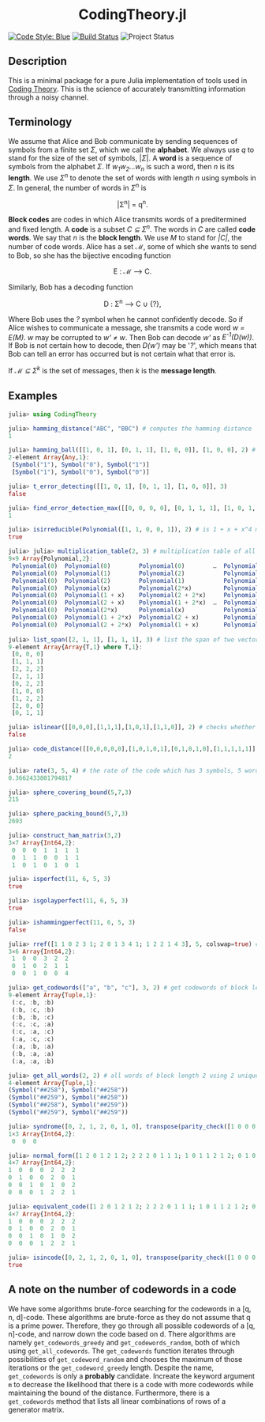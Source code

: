 <h1 align="center">
    CodingTheory.jl
</h1>

[![Code Style: Blue][code-style-img]][code-style-url] [![Build Status](https://travis-ci.com/jakewilliami/CodingTheory.jl.svg?branch=master)](https://travis-ci.com/jakewilliami/CodingTheory.jl) ![Project Status](https://img.shields.io/badge/status-maturing-green)

## Description
This is a minimal package for a pure Julia implementation of tools used in [Coding Theory](https://en.wikipedia.org/wiki/Coding_theory).  This is the science of accurately transmitting information through a noisy channel.

## Terminology
We assume that Alice and Bob communicate by sending sequences of symbols from a finite set *&Sigma;*, which we call the **alphabet**.  We always use *q* to stand for the size of the set of symbols, |*&Sigma;*|.  A **word** is a sequence of symbols from the alphabet *&Sigma;*.  If *w<sub>1</sub>w<sub>2</sub>...w<sub>n</sub>* is such a word, then *n* is its **length**.  We use *&Sigma;<sup>n</sup>* to denote the set of words with length *n* using symbols in *&Sigma;*.  In general, the number of words in *&Sigma;<sup>n</sup>* is
<p align="center">
    |&Sigma;<sup>n</sup>| = q<sup>n</sup>.
</p>

**Block codes** are codes in which Alice transmits words of a preditermined and fixed length.  A **code** is a subset *C &SubsetEqual; &Sigma;<sup>n</sup>*.  The words in *C* are called **code words**.  We say that *n* is the **block length**.  We use *M* to stand for *|C|*, the number of code words.  Alice has a set *&Mellintrf;*, some of which she wants to send to Bob, so she has the bijective encoding function
<p align="center">
    E : &Mellintrf; &longrightarrow; C.
</p>  

Similarly, Bob has a decoding function
<p align="center">
    D : &Sigma;<sup>n</sup> &longrightarrow; C &cup; {?},
</p>

Where Bob uses the *?* symbol when he cannot confidently decode.  So if Alice wishes to communicate a message, she transmits a code word *w = E(M)*.  *w* may be corrupted to *w' &ne; w*.  Then Bob can decode *w'* as *E<sup>-1</sup>(D(w))*.  If Bob is not certain how to decode, then *D(w')* may be '*?*', which means that Bob can tell an error has occurred but is not certain what that error is.

If *&Mellintrf; &SubsetEqual; &Sigma;<sup>k</sup>* is the set of messages, then *k* is the **message length**.


## Examples

```julia
julia> using CodingTheory

julia> hamming_distance("ABC", "BBC") # computes the hamming distance
1

julia> hamming_ball([[1, 0, 1], [0, 1, 1], [1, 0, 0]], [1, 0, 0], 2) # given a list of words, a word, and a distance e (respectively), calculate all the words in the alphabet within distance e of that word.  Converts to symbols in order to keep unique lengths
2-element Array{Any,1}:
 [Symbol("1"), Symbol("0"), Symbol("1")]
 [Symbol("1"), Symbol("0"), Symbol("0")]

julia> t_error_detecting([[1, 0, 1], [0, 1, 1], [1, 0, 0]], 3)
false

julia> find_error_detection_max([[0, 0, 0, 0], [0, 1, 1, 1], [1, 0, 1, 0], [1, 1, 0, 1]], 2)
1

julia> isirreducible(Polynomial([1, 1, 0, 0, 1]), 2) # is 1 + x + x^4 mod 2 irreducible?
true

julia> julia> multiplication_table(2, 3) # multiplication table of all polynomials of degree less than 3 modulo 2
9×9 Array{Polynomial,2}:
 Polynomial(0)  Polynomial(0)        Polynomial(0)        …  Polynomial(0)                Polynomial(0)
 Polynomial(0)  Polynomial(1)        Polynomial(2)           Polynomial(1 + 2*x)          Polynomial(2 + 2*x)
 Polynomial(0)  Polynomial(2)        Polynomial(1)           Polynomial(2 + x)            Polynomial(1 + x)
 Polynomial(0)  Polynomial(x)        Polynomial(2*x)         Polynomial(x + 2*x^2)        Polynomial(2*x + 2*x^2)
 Polynomial(0)  Polynomial(1 + x)    Polynomial(2 + 2*x)     Polynomial(1 + 2*x^2)        Polynomial(2 + x + 2*x^2)
 Polynomial(0)  Polynomial(2 + x)    Polynomial(1 + 2*x)  …  Polynomial(2 + 2*x + 2*x^2)  Polynomial(1 + 2*x^2)
 Polynomial(0)  Polynomial(2*x)      Polynomial(x)           Polynomial(2*x + x^2)        Polynomial(x + x^2)
 Polynomial(0)  Polynomial(1 + 2*x)  Polynomial(2 + x)       Polynomial(1 + x + x^2)      Polynomial(2 + x^2)
 Polynomial(0)  Polynomial(2 + 2*x)  Polynomial(1 + x)       Polynomial(2 + x^2)          Polynomial(1 + 2*x + x^2)
 
julia> list_span([2, 1, 1], [1, 1, 1], 3) # list the span of two vectors modulo 3
9-element Array{Array{T,1} where T,1}:
 [0, 0, 0]
 [1, 1, 1]
 [2, 2, 2]
 [2, 1, 1]
 [0, 2, 2]
 [1, 0, 0]
 [1, 2, 2]
 [2, 0, 0]
 [0, 1, 1]

julia> islinear([[0,0,0],[1,1,1],[1,0,1],[1,1,0]], 2) # checks whether a vector of vectors is linear/a subspace (modulo 2)
false

julia> code_distance([[0,0,0,0,0],[1,0,1,0,1],[0,1,0,1,0],[1,1,1,1,1]]) # gets the minimum distance between two vectors in an array of vectors
2

julia> rate(3, 5, 4) # the rate of the code which has 3 symbols, 5 words in the code, and word length of 4 (e.g., Σ = {A, B, C}, C = {ABBA,CABA,BBBB,CAAB,ACBB})
0.3662433801794817

julia> sphere_covering_bound(5,7,3)
215

julia> sphere_packing_bound(5,7,3)
2693

julia> construct_ham_matrix(3,2)
3×7 Array{Int64,2}:
 0  0  0  1  1  1  1
 0  1  1  0  0  1  1
 1  0  1  0  1  0  1

julia> isperfect(11, 6, 5, 3)
true

julia> isgolayperfect(11, 6, 5, 3)
true

julia> ishammingperfect(11, 6, 5, 3)
false

julia> rref([1 1 0 2 3 1; 2 0 1 3 4 1; 1 2 2 1 4 3], 5, colswap=true) # gauss-jordan elimitation modulo 5 with column swapping
3×6 Array{Int64,2}:
 1  0  0  3  2  2
 0  1  0  2  1  1
 0  0  1  0  0  4

julia> get_codewords(["a", "b", "c"], 3, 2) # get codewords of block length 3 with distance 2.  Once again, are symbols for uniqueness
9-element Array{Tuple,1}:
 (:c, :b, :b)
 (:b, :c, :b)
 (:b, :b, :c)
 (:c, :c, :a)
 (:c, :a, :c)
 (:a, :c, :c)
 (:a, :b, :a)
 (:b, :a, :a)
 (:a, :a, :b)

julia> get_all_words(2, 2) # all words of block length 2 using 2 unique symbols
4-element Array{Tuple,1}:
(Symbol("##258"), Symbol("##258"))
(Symbol("##259"), Symbol("##258"))
(Symbol("##258"), Symbol("##259"))
(Symbol("##259"), Symbol("##259"))

julia> syndrome([0, 2, 1, 2, 0, 1, 0], transpose(parity_check([1 0 0 0 2 2 2; 0 1 0 0 2 0 1; 0 0 1 0 1 0 2; 0 0 0 1 2 2 1], 3)), 3)
1×3 Array{Int64,2}:
 0  0  0

julia> normal_form([1 2 0 1 2 1 2; 2 2 2 0 1 1 1; 1 0 1 1 2 1 2; 0 1 0 1 1 2 2], 3) # computes rref colswap = false
4×7 Array{Int64,2}:
1  0  0  0  2  2  2
0  1  0  0  2  0  1
0  0  1  0  1  0  2
0  0  0  1  2  2  1

julia> equivalent_code([1 2 0 1 2 1 2; 2 2 2 0 1 1 1; 1 0 1 1 2 1 2; 0 1 0 1 1 2 2], 3) # computes rref colswap = true
4×7 Array{Int64,2}:
1  0  0  0  2  2  2
0  1  0  0  2  0  1
0  0  1  0  1  0  2
0  0  0  1  2  2  1

julia> isincode([0, 2, 1, 2, 0, 1, 0], transpose(parity_check([1 0 0 0 2 2 2; 0 1 0 0 2 0 1; 0 0 1 0 1 0 2; 0 0 0 1 2 2 1], 3)), 3) # tests if the syndrome is equal to the zero vector, and is thus in the code
true
```

## A note on the number of codewords in a code

We have some algorithms brute-force searching for the codewords in a [q, n, d]-code.  These algorithms are brute-force as they do not assume that q is a prime power.  Therefore, they go through all possible codewords of a [q, n]-code, and narrow down the code based on d.  There algorithms are namely `get_codewords_greedy` and `get_codewords_random`, both of which using `get_all_codewords`.  The `get_codewords` function iterates through possibilities of `get_codeword_random` and chooses the maximum of those iterations or the `get_codeword_greedy` length.  Despite the name, `get_codewords` is only a **probably** candidate.  Increate the keyword argument `m` to decrease the likelihood that there is a code with more codewords while maintaining the bound of the distance.  Furthermore, there is a `get_codewords` method that lists all linear combinations of rows of a generator matrix.

[code-style-img]: https://img.shields.io/badge/code%20style-blue-4495d1.svg
[code-style-url]: https://github.com/invenia/BlueStyle

